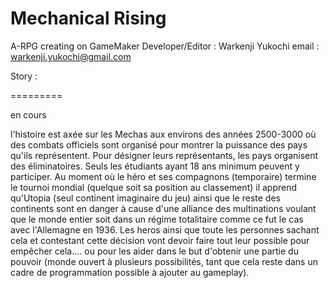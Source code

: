 ﻿Mechanical Rising
=========
A-RPG creating on GameMaker
Developer/Editor : Warkenji Yukochi
email : warkenji.yukochi@gmail.com

Story :

=========

en cours

l'histoire  est axée sur les Mechas aux environs des années 2500-3000 où des combats officiels sont organisé pour montrer la puissance des pays qu'ils représentent. Pour désigner leurs représentants, les pays organisent des éliminatoires. Seuls les étudiants ayant 18 ans minimum peuvent y participer. Au moment où le héro et ses compagnons (temporaire) termine le tournoi mondial (quelque soit sa position au classement) il apprend qu'Utopia (seul continent imaginaire du jeu) ainsi que le reste des continents sont en danger à cause d'une alliance des multinations voulant que le monde entier soit dans un régime totalitaire comme ce fut le cas avec l'Allemagne en 1936. Les heros ainsi que toute les personnes sachant cela et contestant cette décision  vont devoir faire tout leur possible pour empêcher cela.... ou pour les aider dans le but d'obtenir une partie du pouvoir (monde ouvert à plusieurs possibilités, tant que cela reste dans un cadre de programmation possible à ajouter au gameplay).